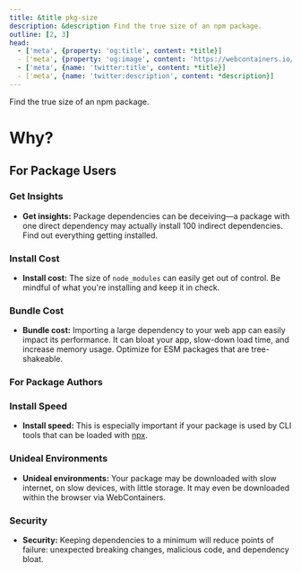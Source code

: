 ```yaml
---
title: &title pkg-size
description: &description Find the true size of an npm package.
outline: [2, 3]
head:
  - ['meta', {property: 'og:title', content: *title}]
  - ['meta', {property: 'og:image', content: 'https://webcontainers.io/img/og/guide-community_inspirations.png'}]
  - ['meta', {name: 'twitter:title', content: *title}]
  - ['meta', {name: 'twitter:description', content: *description}]
---
```

<script setup lang="ts">
import PageHeading from '@theme/components/Helpers/CommunityProjectPageHeading.vue';
import Screenshot from '@theme/components/Helpers/Screenshot.vue';
</script>

<PageHeading title="pkg-size" category="tool" />

<Screenshot src="/img/community/pkg-size.png" alt="pkg-size" href="https://pkg-size.dev/" />

Find the true size of an npm package. 

# Why?

## **For Package Users**

### Get Insights
* **Get insights:** Package dependencies can be deceiving—a package with one direct dependency may actually install 100 indirect dependencies. Find out everything getting installed.

### Install Cost
* **Install cost:** The size of `node_modules` can easily get out of control. Be mindful of what you're installing and keep it in check.

### Bundle Cost
* **Bundle cost:** Importing a large dependency to your web app can easily impact its performance. It can bloat your app, slow-down load time, and increase memory usage. Optimize for ESM packages that are tree-shakeable.

### **For Package Authors**

### Install Speed
* **Install speed:** This is especially important if your package is used by CLI tools that can be loaded with [npx](https://docs.npmjs.com/cli/v8/commands/npx).

### Unideal Environments
* **Unideal environments:** Your package may be downloaded with slow internet, on slow devices, with little storage. It may even be downloaded within the browser via WebContainers.

### Security
* **Security:** Keeping dependencies to a minimum will reduce points of failure: unexpected breaking changes, malicious code, and dependency bloat.

<Screenshot src="/img/community/pkg-size.png" alt="pkg-size" href="https://pkg-size.dev/" />